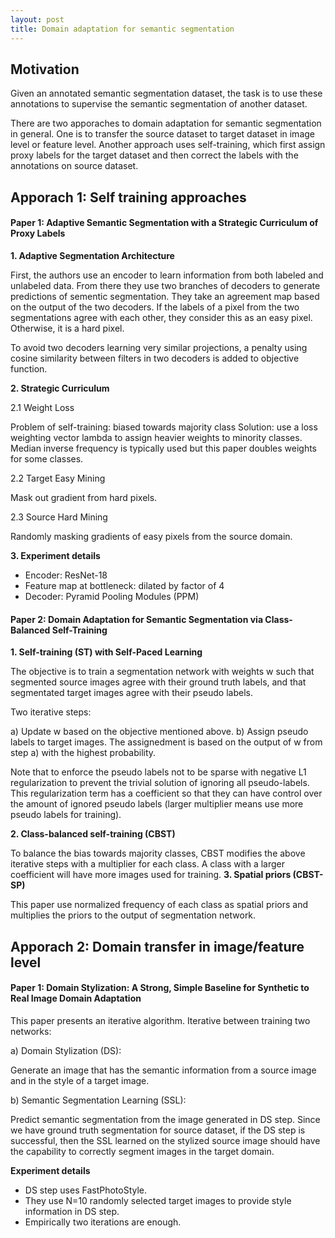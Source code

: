 ```yaml
---
layout: post
title: Domain adaptation for semantic segmentation
---
```



## Motivation

Given an annotated semantic segmentation dataset, the task is to use these annotations to supervise the semantic segmentation of another dataset. 

There are two apporaches to domain adaptation for semantic segmentation in general. One is to transfer the source dataset to target dataset in image level or feature level. Another approach uses self-training, which first assign proxy labels for the target dataset and then correct the labels with the annotations on source dataset.


## Apporach 1: Self training approaches

#### Paper 1: Adaptive Semantic Segmentation with a Strategic Curriculum of Proxy Labels

**1. Adaptive Segmentation Architecture**

First, the authors use an encoder to learn information from both labeled and unlabeled data. From there they use two branches of decoders to generate predictions of sementic segmentation. They take an agreement map based on the output of the two decoders. If the labels of a pixel from the two segmentations agree with each other, they consider this as an easy pixel. Otherwise, it is a hard pixel. 

To avoid two decoders learning very similar projections, a penalty using cosine similarity between filters in two decoders is added to objective function.

**2. Strategic Curriculum**

2.1 Weight Loss

Problem of self-training: biased towards majority class
Solution: use a loss weighting vector lambda to assign heavier weights to minority classes. Median inverse frequency is typically used but this paper doubles weights for some classes.

2.2 Target Easy Mining

Mask out gradient from hard pixels.

2.3 Source Hard Mining

Randomly masking gradients of easy pixels from the source domain.

**3. Experiment details**

* Encoder: ResNet-18
* Feature map at bottleneck: dilated by factor of 4
* Decoder: Pyramid Pooling Modules (PPM)



#### Paper 2: Domain Adaptation for Semantic Segmentation via Class-Balanced Self-Training

**1. Self-training (ST) with Self-Paced Learning**

The objective is to train a segmentation network with weights w such that segmented source images agree with their ground truth labels, and that segmentated target images agree with their pseudo labels.

Two iterative steps:

a) Update w based on the objective mentioned above.
b) Assign pseudo labels to target images. The assignedment is based on the output of w from step a) with the highest probability.

Note that to enforce the pseudo labels not to be sparse with negative L1 regularization to prevent the trivial solution of ignoring all pseudo-labels. This regularization term has a coefficient so that they can have control over the amount of ignored pseudo labels (larger multiplier means use more pseudo labels for training).

**2. Class-balanced self-training (CBST)**

To balance the bias towards majority classes, CBST modifies the above iterative steps with a multiplier for each class. A class with a larger coefficient will have more images used for training.
**3. Spatial priors (CBST-SP)**

This paper use normalized frequency of each class as spatial priors and multiplies the priors to the output of segmentation network.







## Apporach 2: Domain transfer in image/feature level

#### Paper 1: Domain Stylization: A Strong, Simple Baseline for Synthetic to Real Image Domain Adaptation

This paper presents an iterative algorithm. Iterative between training two networks:

a) Domain Stylization (DS):

Generate an image that has the semantic information from a source image and in the style of a target image.

b) Semantic Segmentation Learning (SSL):

Predict semantic segmentation from the image generated in DS step. Since we have ground truth segmentation for source dataset, if the DS step is successful, then the SSL learned on the stylized source image should have the capability to correctly segment images in the target domain.

**Experiment details**

* DS step uses FastPhotoStyle.
* They use N=10 randomly selected target images to provide style information in DS step.
* Empirically two iterations are enough.




